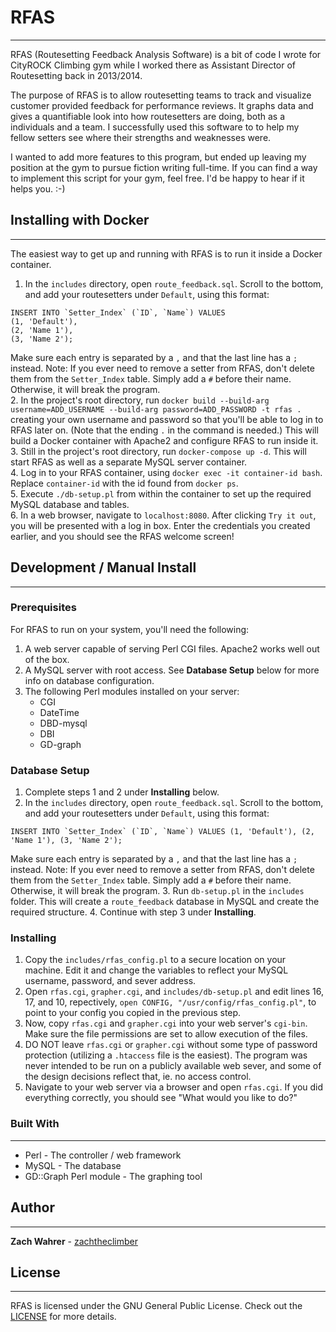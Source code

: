 # RFAS
---
RFAS (Routesetting Feedback Analysis Software) is a bit of code I wrote for CityROCK Climbing gym while I worked there as Assistant Director of Routesetting back in 2013/2014.

The purpose of RFAS is to allow routesetting teams to track and visualize customer provided feedback for performance reviews. It graphs data and gives a quantifiable look into how routesetters are doing, both as a individuals and a team. I successfully used this software to to help my fellow setters see where their strengths and weaknesses were.

I wanted to add more features to this program, but ended up leaving my position at the gym to pursue fiction writing full-time. If you can find a way to implement this script for your gym, feel free. I'd be happy to hear if it helps you. :-)


## Installing with Docker
---
The easiest way to get up and running with RFAS is to run it inside a Docker container.
1. In the `includes` directory, open `route_feedback.sql`. Scroll to the bottom, and add your routesetters under `Default`, using this format:

```
INSERT INTO `Setter_Index` (`ID`, `Name`) VALUES
(1, 'Default'),
(2, 'Name 1'),
(3, 'Name 2');
```

Make sure each entry is separated by a `,` and that the last line has a `;` instead. Note: If you ever need to remove a setter from RFAS, don't delete them from the `Setter_Index` table. Simply add a `#` before their name. Otherwise, it will break the program.  
2. In the project's root directory, run `docker build --build-arg username=ADD_USERNAME --build-arg password=ADD_PASSWORD -t rfas .` creating your own username and password so that you'll be able to log in to RFAS later on. (Note that the ending `.` in the command is needed.) This will build a Docker container with Apache2 and configure RFAS to run inside it.  
3. Still in the project's root directory, run `docker-compose up -d`. This will start RFAS as well as a separate MySQL server container.  
4. Log in to your RFAS container, using `docker exec -it container-id bash`. Replace `container-id` with the id found from `docker ps`.  
5. Execute `./db-setup.pl` from within the container to set up the required MySQL database and tables.  
6. In a web browser, navigate to `localhost:8080`. After clicking `Try it out`, you will be presented with a log in box. Enter the credentials you created earlier, and you should see the RFAS welcome screen!


## Development / Manual Install
---

### Prerequisites
For RFAS to run on your system, you'll need the following:
1. A web server capable of serving Perl CGI files. Apache2 works well out of the box.
2. A MySQL server with root access. See **Database Setup** below for more info on database configuration.
3. The following Perl modules installed on your server:
    * CGI
    * DateTime
    * DBD-mysql
    * DBI
    * GD-graph

### Database Setup
1. Complete steps 1 and 2 under **Installing** below.
2. In the `includes` directory, open `route_feedback.sql`. Scroll to the bottom, and add your routesetters under `Default`, using this format:

```INSERT INTO `Setter_Index` (`ID`, `Name`) VALUES
(1, 'Default'),
(2, 'Name 1'),
(3, 'Name 2');```

Make sure each entry is separated by a `,` and that the last line has a `;` instead.
Note: If you ever need to remove a setter from RFAS, don't delete them from the `Setter_Index` table. Simply add a `#` before their name. Otherwise, it will break the program.
3. Run `db-setup.pl` in the `includes` folder. This will create a `route_feedback` database in MySQL and create the required structure.
4. Continue with step 3 under **Installing**.

### Installing
1. Copy the `includes/rfas_config.pl` to a secure location on  your machine. Edit it and change the variables to reflect your MySQL username, password, and sever address.
2. Open `rfas.cgi`, `grapher.cgi`, and `includes/db-setup.pl` and edit lines 16, 17, and 10, repectively, `open CONFIG, "/usr/config/rfas_config.pl"`, to point to your config you copied in the previous step.
3. Now, copy `rfas.cgi` and `grapher.cgi` into your web server's `cgi-bin`. Make sure the file permissions are set to allow execution of the files.
4. DO NOT leave `rfas.cgi` or `grapher.cgi` without some type of password protection (utilizing a `.htaccess` file is the easiest). The program was never intended to be run on a publicly available web sever, and some of the design decisions reflect that, ie. no access control.
5. Navigate to your web server via a browser and open `rfas.cgi`. If you did everything correctly, you should see "What would you like to do?"

### Built With
---
* Perl - The controller / web framework
* MySQL - The database
* GD::Graph Perl module - The graphing tool

## Author
---
**Zach Wahrer** - [zachtheclimber](https://github.com/zachtheclimber)

## License
---
RFAS is licensed under the GNU General Public License. Check out the [LICENSE](LICENSE) for more details.
